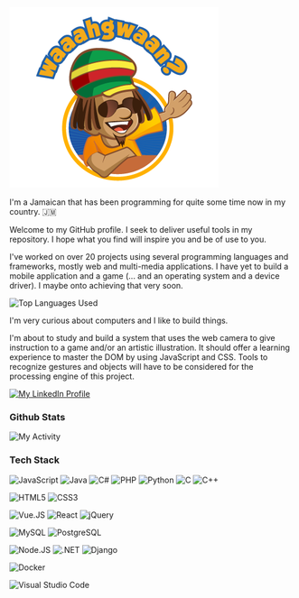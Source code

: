 ![Dread: Wah Gwaan?](./.attachments/wah-gwaan.png)

I'm a Jamaican that has been programming for quite some time now in my country. :jamaica:

Welcome to my GitHub profile. I seek to deliver useful tools in my repository. I hope what you find will inspire you and be of use to you.

I've worked on over 20 projects using several programming languages and frameworks, mostly web and multi-media applications. I have yet to build a mobile application and a game (... and an operating system and a device driver). I maybe onto achieving that very soon.

<img src="https://github-readme-stats.vercel.app/api/top-langs/?username=dayton-outar" alt="Top Languages Used" />

I'm very curious about computers and I like to build things.

I'm about to study and build a system that uses the web camera to give instruction to a game and/or an artistic illustration. It should offer a learning experience to master the DOM by using JavaScript and CSS. Tools to recognize gestures and objects will have to be considered for the processing engine of this project.

<!--
**dayton-outar/dayton-outar** is a ✨ _special_ ✨ repository because its `README.md` (this file) appears on your GitHub profile.

Here are some ideas to get you started:

- 🔭 I’m currently working on ...
- 🌱 I’m currently learning ...
- 👯 I’m looking to collaborate on ...
- 🤔 I’m looking for help with ...
- 💬 Ask me about ...
- 📫 How to reach me: ...
- 😄 Pronouns: ...
- ⚡ Fun fact: ...
-->

[![My LinkedIn Profile](https://img.shields.io/badge/LinkedIn-0077B5?style=for-the-badge&logo=linkedin&logoColor=white)](https://www.linkedin.com/in/dayton-outar-a4758143/)

### Github Stats

<img src="https://github-readme-stats.vercel.app/api?username=dayton-outar&show_icons=true" alt="My Activity" />

### Tech Stack

![JavaScript](https://img.shields.io/badge/JavaScript-F7DF1E?style=for-the-badge&logo=javascript&logoColor=black) ![Java](https://img.shields.io/badge/Java-ED8B00?style=for-the-badge&logo=java&logoColor=white) ![C#](https://img.shields.io/badge/C%23-239120?style=for-the-badge&logo=c-sharp&logoColor=white) ![PHP](https://img.shields.io/badge/PHP-777BB4?style=for-the-badge&logo=php&logoColor=white) ![Python](https://img.shields.io/badge/Python-3776AB?style=for-the-badge&logo=python&logoColor=white) ![C](https://img.shields.io/badge/C-00599C?style=for-the-badge&logo=c&logoColor=white) ![C++](https://img.shields.io/badge/C%2B%2B-00599C?style=for-the-badge&logo=c%2B%2B&logoColor=white)

![HTML5](https://img.shields.io/badge/HTML5-E34F26?style=for-the-badge&logo=html5&logoColor=white) ![CSS3](https://img.shields.io/badge/CSS3-1572B6?style=for-the-badge&logo=css3&logoColor=white)

![Vue.JS](https://img.shields.io/badge/Vue.js-35495E?style=for-the-badge&logo=vue-dot-js&logoColor=4FC08D) ![React](https://img.shields.io/badge/React-20232A?style=for-the-badge&logo=react&logoColor=61DAFB) ![jQuery](https://img.shields.io/badge/jQuery-0769AD?style=for-the-badge&logo=jquery&logoColor=white)

![MySQL](https://img.shields.io/badge/MySQL-00000F?style=for-the-badge&logo=mysql&logoColor=white) ![PostgreSQL](https://img.shields.io/badge/PostgreSQL-316192?style=for-the-badge&logo=postgresql&logoColor=white)

![Node.JS](https://img.shields.io/badge/Node.js-43853D?style=for-the-badge&logo=node-dot-js&logoColor=white) ![.NET](https://img.shields.io/badge/.NET-5C2D91?style=for-the-badge&logo=dot-net&logoColor=white) ![Django](https://img.shields.io/badge/Django-092E20?style=for-the-badge&logo=django&logoColor=green)

![Docker](https://img.shields.io/badge/Docker-2CA5E0?style=for-the-badge&logo=docker&logoColor=white)

![Visual Studio Code](https://img.shields.io/badge/Visual_Studio_Code-0078D4?style=for-the-badge&logo=visual%20studio%20code&logoColor=white)